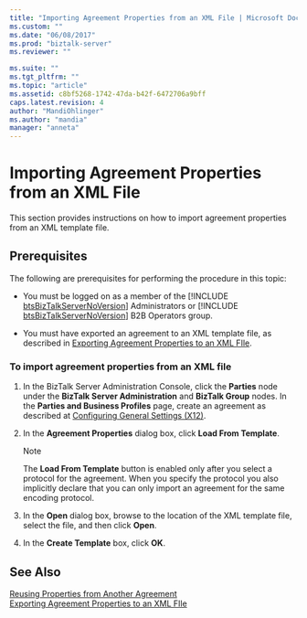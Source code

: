 ```yaml
---
title: "Importing Agreement Properties from an XML File | Microsoft Docs"
ms.custom: ""
ms.date: "06/08/2017"
ms.prod: "biztalk-server"
ms.reviewer: ""

ms.suite: ""
ms.tgt_pltfrm: ""
ms.topic: "article"
ms.assetid: c8bf5268-1742-47da-b42f-6472706a9bff
caps.latest.revision: 4
author: "MandiOhlinger"
ms.author: "mandia"
manager: "anneta"
---
```

# Importing Agreement Properties from an XML File
This section provides instructions on how to import agreement properties from an XML template file.  
  
## Prerequisites  
 The following are prerequisites for performing the procedure in this topic:  
  
- You must be logged on as a member of the [!INCLUDE [btsBizTalkServerNoVersion](../includes/btsbiztalkservernoversion-md.md)] Administrators or [!INCLUDE [btsBizTalkServerNoVersion](../includes/btsbiztalkservernoversion-md.md)] B2B Operators group.  
  
- You must have exported an agreement to an XML template file, as described in [Exporting Agreement Properties to an XML FIle](../core/exporting-agreement-properties-to-an-xml-file.md).  
  
### To import agreement properties from an XML file  
  
1.  In the BizTalk Server Administration Console, click the **Parties** node under the **BizTalk Server Administration** and **BizTalk Group** nodes. In the **Parties and Business Profiles** page, create an agreement as described at [Configuring General Settings (X12)](../core/configuring-general-settings-x12.md).  
  
2.  In the **Agreement Properties** dialog box, click **Load From Template**.  
  
    > [!NOTE]
    >  The **Load From Template** button is enabled only after you select a protocol for the agreement. When you specify the protocol you also implicitly declare that you can only import an agreement for the same encoding protocol.  
  
3.  In the **Open** dialog box, browse to the location of the XML template file, select the file, and then click **Open**.  
  
4.  In the **Create Template** box, click **OK**.  
  
## See Also  
 [Reusing Properties from Another Agreement](../core/reusing-properties-from-another-agreement.md)   
 [Exporting Agreement Properties to an XML FIle](../core/exporting-agreement-properties-to-an-xml-file.md)